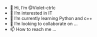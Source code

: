 - 👋 Hi, I’m @Violet-ctrlc
- 👀 I’m interested in IT
- 🌱 I’m currently learning Python and c++
- 💞️ I’m looking to collaborate on ...
- 📫 How to reach me ...

<!---
Violet-ctrlc/Violet-ctrlc is a ✨ special ✨ repository because its `README.md` (this file) appears on your GitHub profile.
You can click the Preview link to take a look at your changes.
--->
